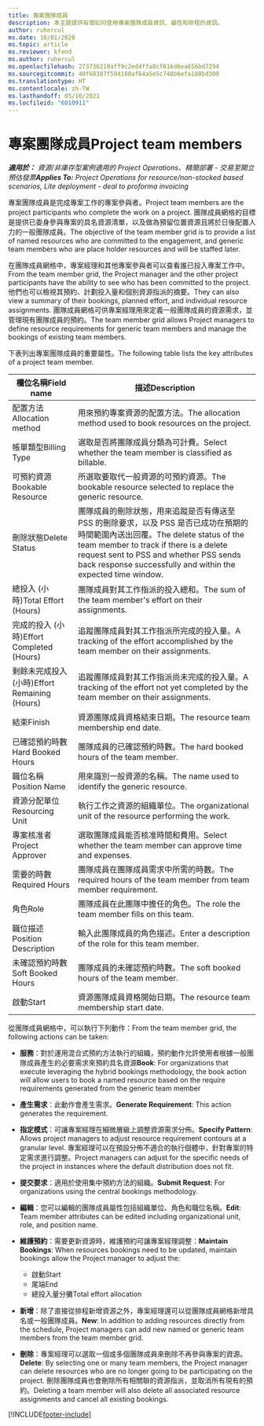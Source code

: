 ```yaml
---
title: 專案團隊成員
description: 本主題提供有關如何使用專案團隊成員資訊、屬性和排程的資訊。
author: ruhercul
ms.date: 10/01/2020
ms.topic: article
ms.reviewer: kfend
ms.author: ruhercul
ms.openlocfilehash: 273736219aff9c2ed4ffa8cf616d6ea656bd7294
ms.sourcegitcommit: 40f68387f594180af64a5e5c748b6efa188bd300
ms.translationtype: HT
ms.contentlocale: zh-TW
ms.lasthandoff: 05/10/2021
ms.locfileid: "6010911"
---
```

# <a name="project-team-members"></a><span data-ttu-id="04de1-103">專案團隊成員</span><span class="sxs-lookup"><span data-stu-id="04de1-103">Project team members</span></span>

<span data-ttu-id="04de1-104">_**適用於：** 資源/非庫存型案例適用的 Project Operations、精簡部署 - 交易至開立預估發票_</span><span class="sxs-lookup"><span data-stu-id="04de1-104">_**Applies To:** Project Operations for resource/non-stocked based scenarios, Lite deployment - deal to proforma invoicing_</span></span>

<span data-ttu-id="04de1-105">專案團隊成員是完成專案工作的專案參與者。</span><span class="sxs-lookup"><span data-stu-id="04de1-105">Project team members are the project participants who complete the work on a project.</span></span> <span data-ttu-id="04de1-106">團隊成員網格的目標是提供已委身參與專案的具名資源清單，以及做為預留位置資源且將於日後配置人力的一般團隊成員。</span><span class="sxs-lookup"><span data-stu-id="04de1-106">The objective of the team member grid is to provide a list of named resources who are committed to the engagement, and generic team members who are place holder resources and will be staffed later.</span></span>

<span data-ttu-id="04de1-107">在團隊成員網格中，專案經理和其他專案參與者可以查看誰已投入專案工作中。</span><span class="sxs-lookup"><span data-stu-id="04de1-107">From the team member grid, the Project manager and the other project participants have the ability to see who has been committed to the project.</span></span> <span data-ttu-id="04de1-108">他們也可以檢視其預約、計劃投入量和個別資源指派的摘要。</span><span class="sxs-lookup"><span data-stu-id="04de1-108">They can also view a summary of their bookings, planned effort, and individual resource assignments.</span></span> <span data-ttu-id="04de1-109">團隊成員網格可供專案經理用來定義一般團隊成員的資源需求，並管理現有團隊成員的預約。</span><span class="sxs-lookup"><span data-stu-id="04de1-109">The team member grid allows Project managers to define resource requirements for generic team members and manage the bookings of existing team members.</span></span>

<span data-ttu-id="04de1-110">下表列出專案團隊成員的重要屬性。</span><span class="sxs-lookup"><span data-stu-id="04de1-110">The following table lists the key attributes of a project team member.</span></span>

| <span data-ttu-id="04de1-111">欄位名稱</span><span class="sxs-lookup"><span data-stu-id="04de1-111">Field name</span></span>          | <span data-ttu-id="04de1-112">描述</span><span class="sxs-lookup"><span data-stu-id="04de1-112">Description</span></span>                                                                                                                                                                  |
|--------------------------|-----------------------------------------------------------------------------------------------------------------------------------------------------------------------------------|
| <span data-ttu-id="04de1-113">配置方法</span><span class="sxs-lookup"><span data-stu-id="04de1-113">Allocation method</span></span>        | <span data-ttu-id="04de1-114">用來預約專案資源的配置方法。</span><span class="sxs-lookup"><span data-stu-id="04de1-114">The allocation method used to book resources on the project.</span></span>                                                                         |
| <span data-ttu-id="04de1-115">帳單類型</span><span class="sxs-lookup"><span data-stu-id="04de1-115">Billing Type</span></span>             | <span data-ttu-id="04de1-116">選取是否將團隊成員分類為可計費。</span><span class="sxs-lookup"><span data-stu-id="04de1-116">Select whether the team member is classified as billable.</span></span>                                                                                                                                       |
| <span data-ttu-id="04de1-117">可預約資源</span><span class="sxs-lookup"><span data-stu-id="04de1-117">Bookable Resource</span></span>        | <span data-ttu-id="04de1-118">所選取要取代一般資源的可預約資源。</span><span class="sxs-lookup"><span data-stu-id="04de1-118">The bookable resource selected to replace the generic resource.</span></span>                                                                                                                   |
| <span data-ttu-id="04de1-119">刪除狀態</span><span class="sxs-lookup"><span data-stu-id="04de1-119">Delete Status</span></span>            | <span data-ttu-id="04de1-120">團隊成員的刪除狀態，用來追蹤是否有傳送至 PSS 的刪除要求，以及 PSS 是否已成功在預期的時間範圍內送出回覆。</span><span class="sxs-lookup"><span data-stu-id="04de1-120">The delete status of the team member to track if there is a delete request sent to PSS and whether PSS sends back response successfully and within the expected time window.</span></span> |
| <span data-ttu-id="04de1-121">總投入 (小時)</span><span class="sxs-lookup"><span data-stu-id="04de1-121">Total Effort (Hours)</span></span>     | <span data-ttu-id="04de1-122">團隊成員對其工作指派的投入總和。</span><span class="sxs-lookup"><span data-stu-id="04de1-122">The sum of the team member's effort on their assignments.</span></span>                                                                                                                         |
| <span data-ttu-id="04de1-123">完成的投入 (小時)</span><span class="sxs-lookup"><span data-stu-id="04de1-123">Effort Completed (Hours)</span></span> | <span data-ttu-id="04de1-124">追蹤團隊成員對其工作指派所完成的投入量。</span><span class="sxs-lookup"><span data-stu-id="04de1-124">A tracking of the effort accomplished by the team member on their assignments.</span></span>                                                                                           |
| <span data-ttu-id="04de1-125">剩餘未完成投入 (小時)</span><span class="sxs-lookup"><span data-stu-id="04de1-125">Effort Remaining (Hours)</span></span> | <span data-ttu-id="04de1-126">追蹤團隊成員對其工作指派尚未完成的投入量。</span><span class="sxs-lookup"><span data-stu-id="04de1-126">A tracking of the effort not yet completed by the team member on their assignments.</span></span>                                                                                    |
| <span data-ttu-id="04de1-127">結束</span><span class="sxs-lookup"><span data-stu-id="04de1-127">Finish</span></span>                   | <span data-ttu-id="04de1-128">資源團隊成員資格結束日期。</span><span class="sxs-lookup"><span data-stu-id="04de1-128">The resource team membership end date.</span></span>                                                                                                                                            |
| <span data-ttu-id="04de1-129">已確認預約時數</span><span class="sxs-lookup"><span data-stu-id="04de1-129">Hard Booked Hours</span></span>        | <span data-ttu-id="04de1-130">團隊成員的已確認預約時數。</span><span class="sxs-lookup"><span data-stu-id="04de1-130">The hard booked hours of the team member.</span></span>                                                                                                                                                                |
| <span data-ttu-id="04de1-131">職位名稱</span><span class="sxs-lookup"><span data-stu-id="04de1-131">Position Name</span></span>            | <span data-ttu-id="04de1-132">用來識別一般資源的名稱。</span><span class="sxs-lookup"><span data-stu-id="04de1-132">The name used to identify the generic resource.</span></span>                                                                                                                                   |
| <span data-ttu-id="04de1-133">資源分配單位</span><span class="sxs-lookup"><span data-stu-id="04de1-133">Resourcing Unit</span></span>          | <span data-ttu-id="04de1-134">執行工作之資源的組織單位。</span><span class="sxs-lookup"><span data-stu-id="04de1-134">The organizational unit of the resource performing the work.</span></span>                                                                                                                      |
| <span data-ttu-id="04de1-135">專案核准者</span><span class="sxs-lookup"><span data-stu-id="04de1-135">Project Approver</span></span>         | <span data-ttu-id="04de1-136">選取團隊成員能否核准時間和費用。</span><span class="sxs-lookup"><span data-stu-id="04de1-136">Select whether the team member can approve time and expenses.</span></span>                                                                                                                     |
| <span data-ttu-id="04de1-137">需要的時數</span><span class="sxs-lookup"><span data-stu-id="04de1-137">Required Hours</span></span>           | <span data-ttu-id="04de1-138">團隊成員在團隊成員需求中所需的時數。</span><span class="sxs-lookup"><span data-stu-id="04de1-138">The required hours of the team member from team member requirement.</span></span>                                                                                                                       |
| <span data-ttu-id="04de1-139">角色</span><span class="sxs-lookup"><span data-stu-id="04de1-139">Role</span></span>                     | <span data-ttu-id="04de1-140">團隊成員在此團隊中擔任的角色。</span><span class="sxs-lookup"><span data-stu-id="04de1-140">The role the team member fills on this team.</span></span>                                                                                                                                |
| <span data-ttu-id="04de1-141">職位描述</span><span class="sxs-lookup"><span data-stu-id="04de1-141">Position Description</span></span>     | <span data-ttu-id="04de1-142">輸入此團隊成員的角色描述。</span><span class="sxs-lookup"><span data-stu-id="04de1-142">Enter a description of the role for this team member.</span></span>                                                                                                                             |
| <span data-ttu-id="04de1-143">未確認預約時數</span><span class="sxs-lookup"><span data-stu-id="04de1-143">Soft Booked Hours</span></span>        | <span data-ttu-id="04de1-144">團隊成員的未確認預約時數。</span><span class="sxs-lookup"><span data-stu-id="04de1-144">The soft booked hours of the team member.</span></span>                                                                                                                                                                 |
| <span data-ttu-id="04de1-145">啟動</span><span class="sxs-lookup"><span data-stu-id="04de1-145">Start</span></span>                    | <span data-ttu-id="04de1-146">資源團隊成員資格開始日期。</span><span class="sxs-lookup"><span data-stu-id="04de1-146">The resource team membership start date.</span></span>                                                                                                                                          |

<span data-ttu-id="04de1-147">從團隊成員網格中，可以執行下列動作：</span><span class="sxs-lookup"><span data-stu-id="04de1-147">From the team member grid, the following actions can be taken:</span></span>

- <span data-ttu-id="04de1-148">**服務**：對於運用混合式預約方法執行的組織，預約動作允許使用者根據一般團隊成員產生的必要需求來預約具名資源</span><span class="sxs-lookup"><span data-stu-id="04de1-148">**Book**: For organizations that execute leveraging the hybrid bookings methodology, the book action will allow users to book a named resource based on the require requirements generated from the generic team member</span></span>
- <span data-ttu-id="04de1-149">**產生需求**：此動作會產生需求。</span><span class="sxs-lookup"><span data-stu-id="04de1-149">**Generate Requirement**: This action generates the requirement.</span></span>
- <span data-ttu-id="04de1-150">**指定模式**：可讓專案經理在細微層級上調整資源需求分佈。</span><span class="sxs-lookup"><span data-stu-id="04de1-150">**Specify Pattern**: Allows project managers to adjust resource requirement contours at a granular level.</span></span> <span data-ttu-id="04de1-151">專案經理可以在預設分佈不適合的執行個體中，針對專案的特定需求進行調整。</span><span class="sxs-lookup"><span data-stu-id="04de1-151">Project managers can adjust for the specific needs of the project in instances where the default distribution does not fit.</span></span>
- <span data-ttu-id="04de1-152">**提交要求**：適用於使用集中預約方法的組織。</span><span class="sxs-lookup"><span data-stu-id="04de1-152">**Submit Request**: For organizations using the central bookings methodology.</span></span>
- <span data-ttu-id="04de1-153">**編輯**：您可以編輯的團隊成員屬性包括組織單位、角色和職位名稱。</span><span class="sxs-lookup"><span data-stu-id="04de1-153">**Edit**: Team member attributes can be edited including organizational unit, role, and position name.</span></span>
- <span data-ttu-id="04de1-154">**維護預約**：需要更新資源時，維護預約可讓專案經理調整：</span><span class="sxs-lookup"><span data-stu-id="04de1-154">**Maintain Bookings**: When resources bookings need to be updated, maintain bookings allow the Project manager to adjust the:</span></span>

    - <span data-ttu-id="04de1-155">啟動</span><span class="sxs-lookup"><span data-stu-id="04de1-155">Start</span></span>
    - <span data-ttu-id="04de1-156">尾端</span><span class="sxs-lookup"><span data-stu-id="04de1-156">End</span></span>
    - <span data-ttu-id="04de1-157">總投入量分攤</span><span class="sxs-lookup"><span data-stu-id="04de1-157">Total effort allocation</span></span>

- <span data-ttu-id="04de1-158">**新增**：除了直接從排程新增資源之外，專案經理還可以從團隊成員網格新增具名或一般團隊成員。</span><span class="sxs-lookup"><span data-stu-id="04de1-158">**New**: In addition to adding resources directly from the schedule, Project managers can add new named or generic team members from the team member grid.</span></span>
- <span data-ttu-id="04de1-159">**刪除**：專案經理可以選取一個或多個團隊成員來刪除不再參與專案的資源。</span><span class="sxs-lookup"><span data-stu-id="04de1-159">**Delete**: By selecting one or many team members, the Project manager can delete resources who are no longer going to be participating on the project.</span></span> <span data-ttu-id="04de1-160">刪除團隊成員也會刪除所有相關聯的資源指派，並取消所有現有的預約。</span><span class="sxs-lookup"><span data-stu-id="04de1-160">Deleting a team member will also delete all associated resource assignments and  cancel all existing bookings.</span></span>


[!INCLUDE[footer-include](../includes/footer-banner.md)]